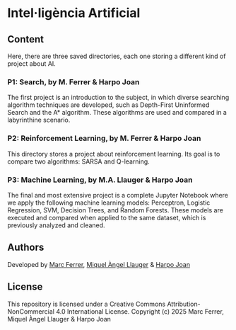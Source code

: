 # Intel·ligència Artificial

## Content
Here, there are three saved directories, each one storing a different kind of project about AI.

### P1: Search, by M. Ferrer & Harpo Joan
The first project is an introduction to the subject, in which diverse searching algorithm techniques are developed, such as Depth-First Uninformed Search and the A* algorithm. These algorithms are used and compared in a labyrinthine scenario.

### P2: Reinforcement Learning, by M. Ferrer & Harpo Joan
This directory stores a project about reinforcement learning. Its goal is to compare two algorithms: SARSA and Q-learning.

### P3: Machine Learning, by M.A. Llauger & Harpo Joan
The final and most extensive project is a complete Jupyter Notebook where we apply the following machine learning models: Perceptron, Logistic Regression, SVM, Decision Trees, and Random Forests. These models are executed and compared when applied to the same dataset, which is previously analyzed and cleaned.

## Authors
Developed by [Marc Ferrer](https://github.com/Kow13), [Miquel Àngel Llauger](https://github.com/MiquelAngelLlauger) & [Harpo Joan](https://github.com/helveticka)

## License
This repository is licensed under a Creative Commons Attribution-NonCommercial 4.0 International License.
Copyright (c) 2025 Marc Ferrer, Miquel Àngel Llauger & Harpo Joan
